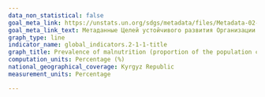 ```yaml
---
data_non_statistical: false
goal_meta_link: https://unstats.un.org/sdgs/metadata/files/Metadata-02-01-01.pdf
goal_meta_link_text: Метаданные Целей устойчивого развития Организации Объединённых Нации (pdf 232kB)
graph_type: line
indicator_name: global_indicators.2-1-1-title
graph_title: Prevalence of malnutrition (proportion of the population consuming less than 2,100 kcal per day)
computation_units: Percentage (%)
national_geographical_coverage: Kyrgyz Republic
measurement_units: Percentage

---
```

